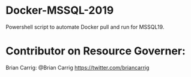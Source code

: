 # Docker-MSSQL-2019
Powershell script to automate Docker pull and run for MSSQL19. 

# Contributor on Resource Governer: 
Brian Carrig: @Brian Carrig https://twitter.com/briancarrig